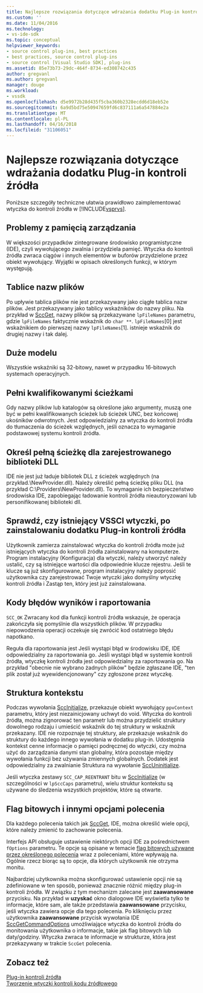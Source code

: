 ```yaml
---
title: Najlepsze rozwiązania dotyczące wdrażania dodatku Plug-in kontroli źródła | Dokumentacja firmy Microsoft
ms.custom: ''
ms.date: 11/04/2016
ms.technology:
- vs-ide-sdk
ms.topic: conceptual
helpviewer_keywords:
- source control plug-ins, best practices
- best practices, source control plug-ins
- source control [Visual Studio SDK], plug-ins
ms.assetid: 85e73b73-29dc-464f-8734-ed308742c435
author: gregvanl
ms.author: gregvanl
manager: douge
ms.workload:
- vssdk
ms.openlocfilehash: d5e9972b28d435f5cba360b2328ecdd6d18eb52e
ms.sourcegitcommit: 6a9d5bd75e50947659fd6c837111a6a547884e2a
ms.translationtype: MT
ms.contentlocale: pl-PL
ms.lasthandoff: 04/16/2018
ms.locfileid: "31106051"
---
```

# <a name="best-practices-for-implementing-a-source-control-plug-in"></a>Najlepsze rozwiązania dotyczące wdrażania dodatku Plug-in kontroli źródła
Poniższe szczegóły techniczne ułatwia prawidłowo zaimplementować wtyczka do kontroli źródła w [!INCLUDE[vsprvs](../code-quality/includes/vsprvs_md.md)].  
  
## <a name="memory-management-issues"></a>Problemy z pamięcią zarządzania  
 W większości przypadków zintegrowane środowisko programistyczne (IDE), czyli wywołującego zwalnia i przydziela pamięć. Wtyczka do kontroli źródła zwraca ciągów i innych elementów w buforów przydzielone przez obiekt wywołujący. Wyjątki w opisach określonych funkcji, w którym występują.  
  
## <a name="arrays-of-file-names"></a>Tablice nazw plików  
 Po upływie tablica plików nie jest przekazywany jako ciągłe tablica nazw plików. Jest przekazywany jako tablicy wskaźników do nazwy pliku. Na przykład w [SccGet](../extensibility/sccget-function.md), nazwy plików są przekazywane `lpFileNames` parametru, gdzie `lpFileNames` faktycznie wskaźnik do `char **`. `lpFileNames`[0] jest wskaźnikiem do pierwszej nazwy `lpFileNames`[1]. istnieje wskaźnik do drugiej nazwy i tak dalej.  
  
## <a name="large-model"></a>Duże modelu  
 Wszystkie wskaźniki są 32-bitowy, nawet w przypadku 16-bitowych systemach operacyjnych.  
  
## <a name="fully-qualified-paths"></a>Pełni kwalifikowanymi ścieżkami  
 Gdy nazwy plików lub katalogów są określone jako argumenty, muszą one być w pełni kwalifikowanych ścieżek lub ścieżek UNC, bez końcowej ukośników odwrotnych. Jest odpowiedzialny za wtyczka do kontroli źródła do tłumaczenia do ścieżek względnych, jeśli oznacza to wymaganie podstawowej systemu kontroli źródła.  
  
## <a name="specify-a-fully-qualified-path-for-the-registered-dll"></a>Określ pełną ścieżkę dla zarejestrowanego biblioteki DLL  
 IDE nie jest już ładuje bibliotek DLL z ścieżek względnych (na przykład.\NewProvider.dll). Należy określić pełną ścieżkę pliku DLL (na przykład C:\Providers\NewProvider.dll). To wymaganie ich bezpieczeństwo środowiska IDE, zapobiegając ładowanie kontroli źródła nieautoryzowani lub personifikowanej biblioteki dll.  
  
## <a name="check-for-an-existing-vssci-plug-in-when-you-install-your-source-control-plug-in"></a>Sprawdź, czy istniejący VSSCI wtyczki, po zainstalowaniu dodatku Plug-in kontroli źródła  
 Użytkownik zamierza zainstalować wtyczka do kontroli źródła może już istniejących wtyczka do kontroli źródła zainstalowany na komputerze. Program instalacyjny (Konfiguracja) dla wtyczki, należy utworzyć należy ustalić, czy są istniejące wartości dla odpowiednie klucze rejestru. Jeśli te klucze są już skonfigurowane, program instalacyjny należy poprosić użytkownika czy zarejestrować Twoje wtyczki jako domyślny wtyczkę kontroli źródła i Zastąp ten, który jest już zainstalowana.  
  
## <a name="error-result-codes-and-reporting"></a>Kody błędów wyników i raportowania  
 `SCC_OK` Zwracany kod dla funkcji kontroli źródła wskazuje, że operacja zakończyła się pomyślnie dla wszystkich plików. W przypadku niepowodzenia operacji oczekuje się zwrócić kod ostatniego błędu napotkano.  
  
 Reguła dla raportowania jest Jeśli wystąpi błąd w środowisku IDE, IDE odpowiedzialny za raportowania go. Jeśli wystąpi błąd w systemie kontroli źródła, wtyczkę kontroli źródła jest odpowiedzialny za raportowania go. Na przykład "obecnie nie wybrano żadnych plików" będzie zgłaszane IDE, "ten plik został już wyewidencjonowany" czy zgłoszone przez wtyczkę.  
  
## <a name="the-context-structure"></a>Struktura kontekstu  
 Podczas wywołania [SccInitialize](../extensibility/sccinitialize-function.md), przekazuje obiekt wywołujący `ppvContext` parametru, który jest niezainicjowany uchwyt do void. Wtyczka do kontroli źródła, można zignorować ten parametr lub można przydzielić struktury dowolnego rodzaju i umieścić wskaźnik do tej struktury w wskaźnik przekazany. IDE nie rozpoznaje tej struktury, ale przekazuje wskaźnik do struktury do każdego innego wywołania w dodatku plug-in. Udostępnia kontekst cenne informacje o pamięci podręcznej do wtyczki, czy można użyć do zarządzania danymi stan globalny, która pozostaje między wywołania funkcji bez używania zmiennych globalnych. Dodatek jest odpowiedzialny za zwalnianie Struktura na wywołanie [SccUninitialize](../extensibility/sccuninitialize-function.md).  
  
 Jeśli wtyczka zestawy `SCC_CAP_REENTRANT` bitu w [SccInitialize](../extensibility/sccinitialize-function.md) (w szczególności w `lpSccCaps` parametru), wielu struktur kontekstu są używane do śledzenia wszystkich projektów, które są otwarte.  
  
## <a name="bitflags-and-other-command-options"></a>Flag bitowych i innymi opcjami polecenia  
 Dla każdego polecenia takich jak [SccGet](../extensibility/sccget-function.md), IDE, można określić wiele opcji, które należy zmienić to zachowanie polecenia.  
  
 Interfejs API obsługuje ustawienie niektórych opcji IDE za pośrednictwem `fOptions` parametru. Te opcje są opisane w temacie [flag bitowych używane przez określonego polecenia](../extensibility/bitflags-used-by-specific-commands.md) wraz z poleceniami, które wpływają na. Ogólnie rzecz biorąc są to opcje, dla których użytkownik nie otrzyma monitu.  
  
 Najbardziej użytkownika można skonfigurować ustawienie opcji nie są zdefiniowane w ten sposób, ponieważ znacznie różnić między plug-in kontroli źródła. W związku z tym mechanizm zalecane jest **zaawansowane** przycisku. Na przykład w **uzyskać** okno dialogowe IDE wyświetla tylko te informacje, które sam, ale także przedstawia **zaawansowane** przycisku, jeśli wtyczka zawiera opcje dla tego polecenia. Po kliknięciu przez użytkownika **zaawansowane** przycisk wywołania IDE [SccGetCommandOptions](../extensibility/sccgetcommandoptions-function.md) umożliwiające wtyczka do kontroli źródła do monitowania użytkownika o informacje, takie jak flag bitowych lub daty/godziny. Wtyczka zwraca te informacje w strukturze, która jest przekazywany w trakcie `SccGet` polecenia.  
  
## <a name="see-also"></a>Zobacz też  
 [Plug-in kontroli źródła](../extensibility/source-control-plug-ins.md)   
 [Tworzenie wtyczki kontroli kodu źródłowego](../extensibility/internals/creating-a-source-control-plug-in.md)